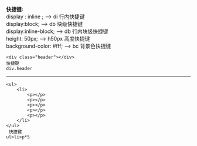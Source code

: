 **快捷键:**<br> display : inline ; --> di 行内快捷键<br> display:block; --> db 块级快捷键<br> display:inline-block; --> db 行内块级快捷键 <br>  height: 50px; --> h50px 高度快捷键 <br> background-color: #fff; --> bc 背景色快捷键


```
<div class="header"></div>
快捷键
div.header  
```

---

```
<ul>
    <li>
        <p></p>
        <p></p>
        <p></p>
        <p></p>
        <p></p>
    </li>
</ul>
 快捷键 
ul>li>p*5
```
